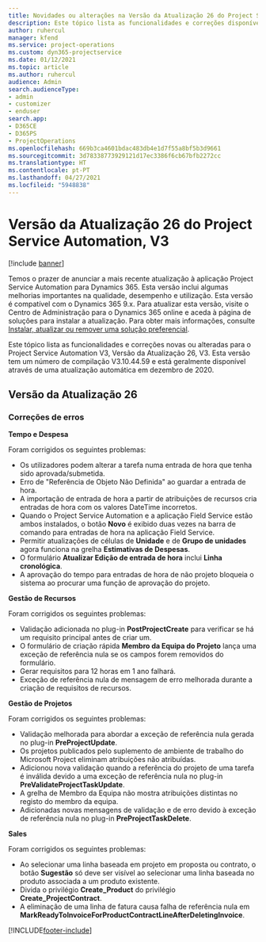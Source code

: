 ```yaml
---
title: Novidades ou alterações na Versão da Atualização 26 do Project Service Automation, V3
description: Este tópico lista as funcionalidades e correções disponíveis no Project Service Automation V3, Versão da Atualização 26, V3.
author: ruhercul
manager: kfend
ms.service: project-operations
ms.custom: dyn365-projectservice
ms.date: 01/12/2021
ms.topic: article
ms.author: ruhercul
audience: Admin
search.audienceType:
- admin
- customizer
- enduser
search.app:
- D365CE
- D365PS
- ProjectOperations
ms.openlocfilehash: 669b3ca4601bdac483db4e1d7f55a8bf5b3d9661
ms.sourcegitcommit: 3d78338773929121d17ec3386f6cb67bfb2272cc
ms.translationtype: HT
ms.contentlocale: pt-PT
ms.lasthandoff: 04/27/2021
ms.locfileid: "5948838"
---
```

# <a name="project-service-automation-update-release-26-v3"></a>Versão da Atualização 26 do Project Service Automation, V3

[!include [banner](../includes/psa-now-project-operations.md)]

Temos o prazer de anunciar a mais recente atualização à aplicação Project Service Automation para Dynamics 365. Esta versão inclui algumas melhorias importantes na qualidade, desempenho e utilização. Esta versão é compatível com o Dynamics 365 9.x. Para atualizar esta versão, visite o Centro de Administração para o Dynamics 365 online e aceda à página de soluções para instalar a atualização. Para obter mais informações, consulte [Instalar, atualizar ou remover uma solução preferencial](/power-platform/admin/install-remove-preferred-solution).

Este tópico lista as funcionalidades e correções novas ou alteradas para o Project Service Automation V3, Versão da Atualização 26, V3. Esta versão tem um número de compilação V3.10.44.59 e está geralmente disponível através de uma atualização automática em dezembro de 2020.

## <a name="update-release-26"></a>Versão da Atualização 26

### <a name="bug-fixes"></a>Correções de erros

**Tempo e Despesa**

Foram corrigidos os seguintes problemas:

- Os utilizadores podem alterar a tarefa numa entrada de hora que tenha sido aprovada/submetida.
- Erro de "Referência de Objeto Não Definida" ao guardar a entrada de hora.
- A importação de entrada de hora a partir de atribuições de recursos cria entradas de hora com os valores DateTime incorretos.
- Quando o Project Service Automation e a aplicação Field Service estão ambos instalados, o botão **Novo** é exibido duas vezes na barra de comando para entradas de hora na aplicação Field Service.
- Permitir atualizações de células de **Unidade** e de **Grupo de unidades** agora funciona na grelha **Estimativas de Despesas**.
- O formulário **Atualizar Edição de entrada de hora** inclui **Linha cronológica**.
- A aprovação do tempo para entradas de hora de não projeto bloqueia o sistema ao procurar uma função de aprovação do projeto.

**Gestão de Recursos**

Foram corrigidos os seguintes problemas:

- Validação adicionada no plug-in **PostProjectCreate** para verificar se há um requisito principal antes de criar um.
- O formulário de criação rápida **Membro da Equipa do Projeto** lança uma exceção de referência nula se os campos forem removidos do formulário.
- Gerar requisitos para 12 horas em 1 ano falhará.
- Exceção de referência nula de mensagem de erro melhorada durante a criação de requisitos de recursos.

**Gestão de Projetos**

Foram corrigidos os seguintes problemas:

- Validação melhorada para abordar a exceção de referência nula gerada no plug-in **PreProjectUpdate**.
- Os projetos publicados pelo suplemento de ambiente de trabalho do Microsoft Project eliminam atribuições não atribuídas.
- Adicionou nova validação quando a referência do projeto de uma tarefa é inválida devido a uma exceção de referência nula no plug-in **PreValidateProjectTaskUpdate**.
- A grelha de Membro da Equipa não mostra atribuições distintas no registo do membro da equipa.
- Adicionadas novas mensagens de validação e de erro devido à exceção de referência nula no plug-in **PreProjectTaskDelete**.

**Sales**

Foram corrigidos os seguintes problemas:

- Ao selecionar uma linha baseada em projeto em proposta ou contrato, o botão **Sugestão** só deve ser visível ao selecionar uma linha baseada no produto associada a um produto existente.
- Divida o privilégio **Create_Product** do privilégio **Create_ProjectContract**.
- A eliminação de uma linha de fatura causa falha de referência nula em **MarkReadyToInvoiceForProductContractLineAfterDeletingInvoice**.


[!INCLUDE[footer-include](../includes/footer-banner.md)]